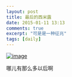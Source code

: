 ```yaml
---
layout: post
title: 最后的西米露
date: 2015-01-11 13:13
comments: true
excerpt: "可是是一种征兆"
tags: [daily]
---
```

<a href="http://riddle.jd-app.com/jae/uploads/2015/01/wpid-img_20150111_130831.jpg"><img title="IMG_20150111_130831.jpg" class="alignnone size-full"  alt="image" src="http://riddle.jd-app.com/jae/uploads/2015/01/wpid-img_20150111_130831.jpg" /></a>



哪儿有那么多以后啊
